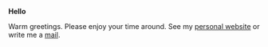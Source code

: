 **Hello**

Warm greetings. Please enjoy your time around. See my [personal website](https://linusrogge.com) or write me a [mail](mailto:linus@linusrogge.com).

